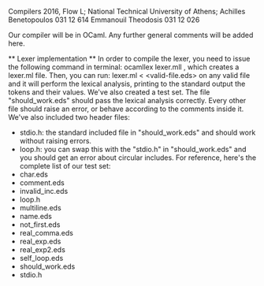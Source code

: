 Compilers 2016, Flow L;
National Technical University of Athens;
Achilles Benetopoulos 031 12 614
Emmanouil Theodosis   031 12 026

Our compiler will be in OCaml. Any further general comments will be added here.

** Lexer implementation **
In order to compile the lexer, you need to issue the following command in terminal:
ocamllex lexer.mll
, which creates a lexer.ml file. Then, you can run:
lexer.ml < <valid-file.eds>
on any valid file and it will perform the lexical analysis, printing to the standard output the tokens and their values.
We've also created a test set. The file "should_work.eds" should pass the lexical analysis correctly. Every other file should raise an error, or behave according to the comments inside it. We've also included two header files:
- stdio.h: the standard included file in "should_work.eds" and should work without raising errors.
- loop.h: you can swap this with the "stdio.h" in "should_work.eds" and you should get an error about circular includes.
For reference, here's the complete list of our test set:
- char.eds
- comment.eds
- invalid_inc.eds
- loop.h
- multiline.eds
- name.eds
- not_first.eds
- real_comma.eds
- real_exp.eds
- real_exp2.eds
- self_loop.eds
- should_work.eds
- stdio.h

